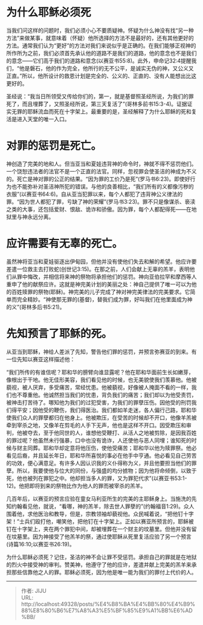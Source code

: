 # 为什么耶稣必须死

当我们问这样的问题时，我们必须小心不要质疑神。怀疑为什么神没有找“另一种方法”来做某事，就意味着（怀疑）他所选择的方法不是最好的，还有其他更好的方法。通常我们认为“更好”的方法对我们来说似乎是正确的。在我们能够正视神的所作所为之前，我们必须首先承认他的道路不是我们的道路，他的意念也不是我们的意念——它们高于我们的道路和意念(以赛亚书55:8)。此外，申命记32:4提醒我们，“他是磐石，他的作为完全，他所行的无不公平，是诚实无伪的神，又公义又正直。”所以，他所设计的救恩计划是完全的、公义的、正直的、没有人能想出比这更好的。  
  
圣经说：“我当日所领受又传给你们的，第一，就是基督照圣经所说，为我们的罪死了，而且埋葬了，又照圣经所说，第三天复活了”(哥林多前书15:3-4)。证据证实无罪的耶稣流血而死在十字架上。最重要的是，圣经解释了为什么耶稣的死和复活是进入天堂的唯一入口。  
  
# 对罪的惩罚是死亡。  
  
神创造了完美的地和人。但当亚当和夏娃违背神的命令时，神就不得不惩罚他们。一个饶恕违法者的法官不是一个正直的法官。同样，忽视罪会使圣洁的神成为不义的。死亡是神对罪的公正的结果。“因为罪的工价乃是死”(罗马书6:23)。即使好行为也不能弥补对圣洁神所犯的错误。与他的良善相比，“我们所有的义都像污秽的衣服”(以赛亚书64:6)。自从亚当犯罪以来，每个人都犯了违背神公义律法的罪。“因为世人都犯了罪，亏缺了神的荣耀”(罗马书3:23)。罪不只是像谋杀、亵渎之类的大事，还包括爱财、恨敌、诡诈和骄傲。因为罪，每个人都配得死——在地狱里与神永远分离。  
  
# 应许需要有无辜的死亡。  
  
虽然神将亚当和夏娃驱逐出伊甸园，但他并没有使他们失去和解的希望。他应许要差遣一位救主去打败蛇(创世记3:15)。在那之前，人们会献上无辜的羔羊，表明他们从罪中悔改，并相信将来神的祭物将承担他们的惩罚。神向亚伯拉罕和摩西等人重申了他的献祭应许。这就是神完美计划的美丽之处：神自己提供了唯一可以为他的百姓赎罪的祭物(耶稣)。神完美的儿子完成了神对神完美律法的完美要求。它简单而完全精妙。“神使那无罪的(基督)，替我们成为罪，好叫我们在他里面成为神的义”(哥林多后书5:21)。  
  
# 先知预言了耶稣的死。  
  
从亚当到耶稣，神给人差派了先知，警告他们罪的惩罚，并预言弥赛亚的到来。有一位先知以赛亚这样描述他：  
  
“我们所传的有谁信呢？耶和华的膀臂向谁显露呢？他在耶和华面前生长如嫩芽，像根出于干地。他无佳形美容，我们看见他的时候，也无美貌使我们羡慕他。他被藐视，被人厌弃，多受痛苦，常经忧患。他被藐视，好像被人掩面不看的一样，我们也不尊重他。他诚然担当我们的忧患，背负我们的痛苦；我们却以为他受责罚，被神击打苦待了。哪知他为我们的过犯受害，为我们的罪孽压伤。因他受的刑罚我们得平安；因他受的鞭伤，我们得医治。我们都如羊走迷，各人偏行己路，耶和华使我们众人的罪孽都归在他身上。他被欺压，在受苦的时候却不开口，他像羊羔被牵到宰杀之地，又像羊在剪毛的人手下无声，他也是这样不开口。因受欺压和审判，他被夺去，至于他同世的人，谁想他受鞭打、从活人之地被剪除，是因我百姓的罪过呢？他虽然未行强暴，口中也没有诡诈，人还使他与恶人同埋；谁知死的时候与财主同葬。耶和华却定意将他压伤，使他受痛苦；耶和华以他为赎罪祭。他必看见后裔，并且延长年日，耶和华所喜悦的事必在他手中亨通。他必看见自己劳苦的功效，便心满意足。有许多人因认识我的义仆得称为义，并且他要担当他们的罪孽。所以，我要使他与位大的同份，与强盛的均分掳物；因为他将命倾倒，以致于死，他也被列在罪犯之中。他却担当多人的罪，又为罪犯代求”(以赛亚书53:1-12)。他把即将到来的祭物比作为他人的罪而被宰杀的羔羊。  
  
几百年后，以赛亚的预言应验在童女马利亚所生的完美的主耶稣身上。当施洗的先知约翰看见他，就说，“看哪，神的羔羊，除去世人罪孽的”(约翰福音1:29)。众人围着他，求他医治和教导，但是，宗教领袖却藐视他。众民喊着说，“把他钉十字架！”士兵们殴打他，嘲笑他，把他钉在十字架上。正如以赛亚所预言的，耶稣被钉在十字架上，夹在两个罪犯中间，却被埋葬在一个财主的坟墓里。但他并没有留在坟墓里。因为神接受了他羔羊的祭，通过使耶稣从死里复活应验了另一个预言(诗篇16:10;以赛亚书26:19)。  
  
为什么耶稣必须死？记住，圣洁的神不会让罪不受惩罚。承担自己的罪就是在地狱的烈火中接受神的审判。赞美神，他遵守了他的应许，差遣并献上完美的羔羊来承担那些信靠他之人的罪。耶稣必须死，因为他是唯一能为我们的罪付上代价的人。

---

> 作者: JIJU  
> URL: http://localhost:49328/posts/%E4%B8%BA%E4%BB%80%E4%B9%88%E8%80%B6%E7%A8%A3%E5%BF%85%E9%A1%BB%E6%AD%BB/  

